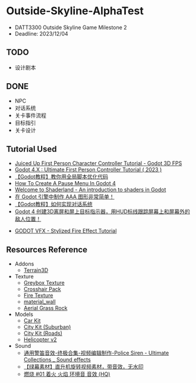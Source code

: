 # Outside-Skyline-AlphaTest
- DATT3300 Outside Skyline Game Milestone 2
- Deadline: 2023/12/04

## TODO
- 设计剧本

## DONE
- NPC
- 对话系统
- 关卡事件流程
- 目标指引
- 关卡设计

## Tutorial Used
- [Juiced Up First Person Character Controller Tutorial - Godot 3D FPS](https://youtu.be/A3HLeyaBCq4?si=3KP-erZ-9pWVv2yH)
- [Godot 4.X : Ultimate First Person Controller Tutorial ( 2023 )](https://youtu.be/xIKErMgJ1Yk?si=siLUjf5kRFujED6f)
- [【Godot教程】教你用全局脚本优化代码](https://www.bilibili.com/video/BV11s4y1t7k6/?share_source=copy_web&vd_source=92a265b25fedcfe73041d8730946e68d)
- [How To Create A Pause Menu In Godot 4](https://youtu.be/3KFs04JH-uw?si=J0y_S-PHm57Cunm_)
- [Welcome to Shaderland - An introduction to shaders in Godot](https://youtu.be/nyFzPaWAzeQ?si=z1szWa5EQ0SfSTvt)
- [在 Godot 引擎中制作 AAA 图形非常简单！](https://www.bilibili.com/video/BV1Pw411P7x1/?share_source=copy_web&vd_source=92a265b25fedcfe73041d8730946e68d)
- [【Godot教程】如何实现对话系统](https://www.bilibili.com/video/BV1y64y127n5/?share_source=copy_web&vd_source=92a265b25fedcfe73041d8730946e68d)
- [Godot 4 创建3D离屏和屏上目标指示器，用HUD标线跟踪屏幕上和屏幕外的敌人位置！](https://www.bilibili.com/video/BV1Cu4y1a7Us/?share_source=copy_web&vd_source=92a265b25fedcfe73041d8730946e68d)
<!-- - [Terrain3D - The New Terrain Engine for Godot](https://youtu.be/NwJEXOglBrQ?si=eSt-Cj0U1psmrixy) -->
- [GODOT VFX - Stylized Fire Effect Tutorial](https://youtu.be/R3xMwfrlTI8?si=1inAYJ0TDuZJaspE)

## Resources Reference
- Addons
  - [Terrain3D](https://github.com/TokisanGames/Terrain3D.git)
- Texture
  - [Greybox Texture](https://github.com/lukky-nl/FPS-controller-assets)
  - [Crosshair Pack](https://www.kenney.nl/assets/crosshair-pack)
  - [Fire Texture](https://www.patreon.com/posts/godot-vfx-fire-90253805)
  - [material_wall](https://polyhaven.com/a/brick_wall_006)
  - [Aerial Grass Rock](https://polyhaven.com/a/aerial_grass_rock)
- Models
  - [Car Kit](https://www.kenney.nl/assets/car-kit)
  - [City Kit (Suburban)](https://www.kenney.nl/assets/city-kit-suburban)
  - [City Kit (Roads)](https://www.kenney.nl/assets/city-kit-roads)
  - [Helicopter v2](https://sketchfab.com/3d-models/helicopter-v2-42927f1c939e4447978b09dd1e22521c)
- Sound
  - [通用警笛音效-终极合集-视频编辑制作-Police Siren - Ultimate Collections _ Sound effects](https://www.bilibili.com/video/BV1KW41137KX/?share_source=copy_web&vd_source=92a265b25fedcfe73041d8730946e68d)
  - [【绿幕素材】直升机旋转视频素材，带音效，无水印](https://www.bilibili.com/video/BV1xL4y1N7Zs/?share_source=copy_web&vd_source=92a265b25fedcfe73041d8730946e68d)
  - [燃烧 #01 着火 火焰 环境音 音效 (HQ)](https://www.bilibili.com/video/BV1jL4y1P7uB/?share_source=copy_web&vd_source=92a265b25fedcfe73041d8730946e68d)
